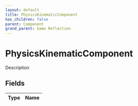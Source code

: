 ```yaml
---
layout: default
title: PhysicsKinematicComponent
has_children: false
parent: Component
grand_parent: Game Reflection
---
```

# PhysicsKinematicComponent
Description 

## Fields

| Type | Name |
|:-------------|:--------------|

